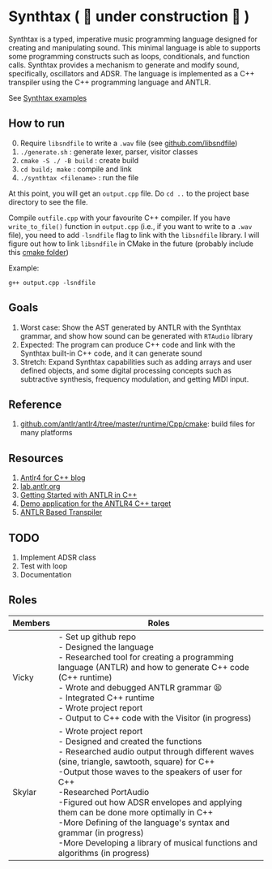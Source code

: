 # Synthtax ( :construction: under construction :construction: )

Synthtax is a typed, imperative music programming language designed for creating and manipulating sound. This minimal language is able to supports some programming constructs such as loops, conditionals, and function calls. Synthtax provides a mechanism to generate and modify sound, specifically, oscillators and ADSR. The language is implemented as a C++ transpiler using the C++ programming language and ANTLR.

See [Synthtax examples](test/)

## How to run

0. Require `libsndfile` to write a `.wav` file (see [github.com/libsndfile](https://github.com/libsndfile/libsndfile))
1. `./generate.sh` : generate lexer, parser, visitor classes
2. `cmake -S ./ -B build` : create build
3. `cd build; make` : compile and link
4. `./synthtax <filename>` : run the file

At this point, you will get an `output.cpp` file. Do `cd ..` to the project base directory to see the file.

Compile `outfile.cpp` with your favourite C++ compiler. If you have `write_to_file()` function in `output.cpp` (i.e., if you want to write to a `.wav` file), you need to add `-lsndfile` flag to link with the `libsndfile` library. I will figure out how to link `libsndfile` in CMake in the future (probably include this [cmake folder](https://github.com/libsndfile/libsndfile/tree/master/cmake))

Example:

```
g++ output.cpp -lsndfile
```

## Goals

1. Worst case: Show the AST generated by ANTLR with the Synthtax grammar, and show how sound can be generated with `RTAudio` library
2. Expected: The program can produce C++ code and link with the Synthtax built-in C++ code, and it can generate sound
3. Stretch: Expand Synthtax capabilities such as adding arrays and user defined objects, and some digital processing concepts such as subtractive synthesis, frequency modulation, and getting MIDI input.

## Reference

1. [github.com/antlr/antlr4/tree/master/runtime/Cpp/cmake](https://github.com/antlr/antlr4/tree/master/runtime/Cpp/cmake): build files for many platforms

## Resources

1. [Antlr4 for C++ blog](https://beyondtheloop.dev/Antlr-cpp-cmake/)
2. [lab.antlr.org](http://lab.antlr.org/)
3. [Getting Started with ANTLR in C++](https://tomassetti.me/getting-started-antlr-cpp/)
4. [Demo application for the ANTLR4 C++ target](https://github.com/antlr/antlr4/tree/master/runtime/Cpp/demo)
5. [ANTLR Based Transpiler](https://github.com/ram-nad/ANTLR-Based-Transpiler)

## TODO

1. Implement ADSR class
2. Test with loop
3. Documentation

## Roles

| Members | Roles |
| --- | --- |
| Vicky | - Set up github repo </br>- Designed the language </br>- Researched tool for creating a programming language (ANTLR) and how to generate C++ code (C++ runtime) </br>- Wrote and debugged ANTLR grammar :tired_face: </br>- Integrated C++ runtime </br>- Wrote project report </br>- Output to C++ code with the Visitor (in progress) |
| Skylar | - Wrote project report </br>- Designed and created the functions </br>- Researched audio output through different waves (sine, triangle, sawtooth, square) for C++ </br>-Output those waves to the speakers of user for C++ </br>-Researched PortAudio</br>-Figured out how ADSR envelopes and applying them can be done more optimally in C++</br>-More Defining of the language's syntax and grammar (in progress) </br>-More Developing a library of musical functions and algorithms (in progress)|
